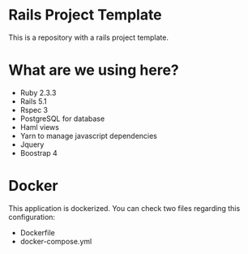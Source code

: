 # Rails Project Template

This is a repository with a rails project template.

# What are we using here?

* Ruby 2.3.3
* Rails 5.1
* Rspec 3
* PostgreSQL for database
* Haml views
* Yarn to manage javascript dependencies 
* Jquery
* Boostrap 4

# Docker
This application is dockerized. You can check two files regarding this configuration:

* Dockerfile
* docker-compose.yml

